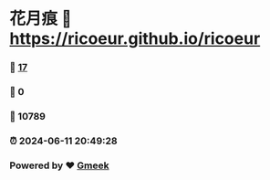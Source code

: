 # 花月痕 :link: https://ricoeur.github.io/ricoeur 
### :page_facing_up: [17](https://ricoeur.github.io/ricoeur/tag.html) 
### :speech_balloon: 0 
### :hibiscus: 10789 
### :alarm_clock: 2024-06-11 20:49:28 
### Powered by :heart: [Gmeek](https://github.com/Meekdai/Gmeek)
